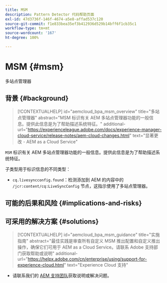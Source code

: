 ```yaml
---
title: MSM
description: Pattern Detector 代码帮助页面
exl-id: 47d3736f-146f-4674-a5e8-affad537c120
source-git-commit: f1e833bea35ef3b412936d529b14bff6f1cb35c1
workflow-type: tm+mt
source-wordcount: '167'
ht-degree: 100%

---
```


# MSM {#msm}

多站点管理器

## 背景 {#background}

>[!CONTEXTUALHELP]
>id="aemcloud_bpa_msm_overview"
>title="多站点管理器"
>abstract="MSM 标识有关 AEM 多站点管理器功能的一般信息。提供此信息是为了帮助描述系统特征。"
>additional-url="https://experienceleague.adobe.com/docs/experience-manager-cloud-service/release-notes/aem-cloud-changes.html" text="显著更改 - AEM as a Cloud Service"

`MSM` 标识有关 AEM 多站点管理器功能的一般信息。提供此信息是为了帮助描述系统特征。

子类型用于标识信息的不同类型：

* `cq.livesyncconfig.found`：检测添加到 AEM 的内容中的 `/jcr:content/cq:LiveSyncConfig` 节点，这指示使用了多站点管理器。

## 可能的后果和风险 {#implications-and-risks}


## 可采用的解决方案 {#solutions}

>[!CONTEXTUALHELP]
>id="aemcloud_bpa_msm_guidance"
>title="实施指南"
>abstract="最佳实践是审查所有自定义 MSM 推出配置和自定义推出操作，确保它们可用于 AEM as a Cloud Service。请联系 Adobe 支持部门获取帮助或说明"
>additional-url="https://helpx.adobe.com/cn/enterprise/using/support-for-experience-cloud.html" text="Experience Cloud 支持"

* 请联系我们的 [AEM 支持团队](https://helpx.adobe.com/cn/enterprise/using/support-for-experience-cloud.html)获取说明或解决问题。
